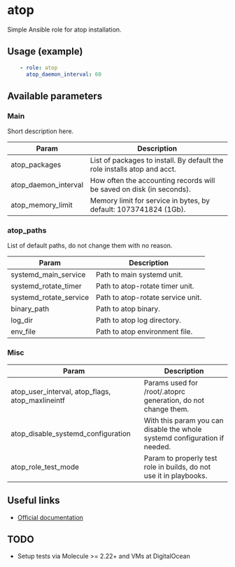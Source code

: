 # atop

Simple Ansible role for atop installation.

## Usage (example)

```yaml
    - role: atop
      atop_daemon_interval: 60
```

## Available parameters

### Main

Short description here.

| Param | Description |
| -------- | -------- |
| atop_packages | List of packages to install. By default the role installs atop and acct. |
| atop_daemon_interval | How often the accounting records will be saved on disk (in seconds). |
| atop_memory_limit | Memory limit for service in bytes, by default: 1073741824 (1Gb). |

### atop_paths

List of default paths, do not change them with no reason.

| Param | Description |
| -------- | -------- |
| systemd_main_service | Path to main systemd unit. |
| systemd_rotate_timer |  Path to atop-rotate timer unit. |
| systemd_rotate_service |  Path to atop-rotate service unit. |
| binary_path | Path to atop binary. |
| log_dir | Path to atop log directory. |
| env_file | Path to atop environment file. |

### Misc

| Param | Description |
| -------- | -------- |
| atop_user_interval, atop_flags, atop_maxlineintf | Params used for /root/.atoprc generation, do not change them. |
| atop_disable_systemd_configuration | With this param you can disable the whole systemd configuration if needed. |
| atop_role_test_mode | Param to properly test role in builds, do not use it in playbooks. |

## Useful links

- [Official documentation](https://www.atoptool.nl/download/man_atop-1.pdf)

## TODO

- Setup tests via Molecule >= 2.22+ and VMs at DigitalOcean
